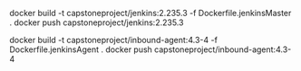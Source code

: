 docker build -t capstoneproject/jenkins:2.235.3 -f Dockerfile.jenkinsMaster .
docker push capstoneproject/jenkins:2.235.3

docker build -t capstoneproject/inbound-agent:4.3-4 -f Dockerfile.jenkinsAgent .
docker push capstoneproject/inbound-agent:4.3-4
